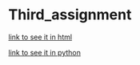 # Third_assignment

[link to see it in html](http://spgarulo.github.io/Third-assignement/Third-assignement-2.html)

[link to see it in python](https://github.com/laura1507/Third_assignment/blob/master/Third-assignment.ipynb)
